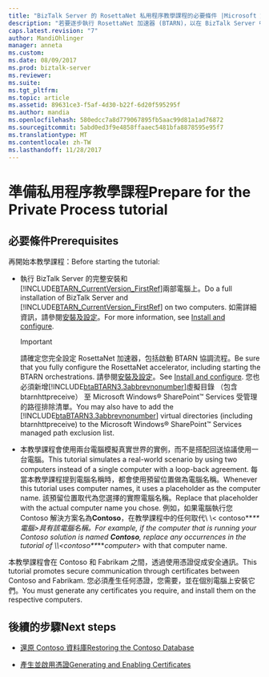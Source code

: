 ```yaml
---
title: "BizTalk Server 的 RosettaNet 私用程序教學課程的必要條件 |Microsoft 文件"
description: "若要逐步執行 RosettaNet 加速器 (BTARN)，以在 BizTalk Server 中的私用程序教學課程的必要條件"
caps.latest.revision: "7"
author: MandiOhlinger
manager: anneta
ms.custom: 
ms.date: 08/09/2017
ms.prod: biztalk-server
ms.reviewer: 
ms.suite: 
ms.tgt_pltfrm: 
ms.topic: article
ms.assetid: 89631ce3-f5af-4d30-b22f-6d20f595295f
ms.author: mandia
ms.openlocfilehash: 580edcc7a8d779067895fb5aac99d81a1ad76872
ms.sourcegitcommit: 5abd0ed3f9e4858ffaaec5481bfa8878595e95f7
ms.translationtype: MT
ms.contentlocale: zh-TW
ms.lasthandoff: 11/28/2017
---
```

# <a name="prepare-for-the-private-process-tutorial"></a><span data-ttu-id="16075-103">準備私用程序教學課程</span><span class="sxs-lookup"><span data-stu-id="16075-103">Prepare for the Private Process tutorial</span></span>

## <a name="prerequisites"></a><span data-ttu-id="16075-104">必要條件</span><span class="sxs-lookup"><span data-stu-id="16075-104">Prerequisites</span></span>
<span data-ttu-id="16075-105">再開始本教學課程：</span><span class="sxs-lookup"><span data-stu-id="16075-105">Before starting the tutorial:</span></span>
  
-   <span data-ttu-id="16075-106">執行 BizTalk Server 的完整安裝和[!INCLUDE[BTARN_CurrentVersion_FirstRef](../../includes/btarn-currentversion-firstref-md.md)]兩部電腦上。</span><span class="sxs-lookup"><span data-stu-id="16075-106">Do a full installation of BizTalk Server and [!INCLUDE[BTARN_CurrentVersion_FirstRef](../../includes/btarn-currentversion-firstref-md.md)] on two computers.</span></span> <span data-ttu-id="16075-107">如需詳細資訊，請參閱[安裝及設定](install-configure-biztalk-accelerator-for-rosettanet.md)。</span><span class="sxs-lookup"><span data-stu-id="16075-107">For more information, see [Install and configure](install-configure-biztalk-accelerator-for-rosettanet.md).</span></span>  
  
    > [!IMPORTANT]
    >  <span data-ttu-id="16075-108">請確定您完全設定 RosettaNet 加速器，包括啟動 BTARN 協調流程。</span><span class="sxs-lookup"><span data-stu-id="16075-108">Be sure that you fully configure the RosettaNet accelerator, including starting the BTARN orchestrations.</span></span> <span data-ttu-id="16075-109">請參閱[安裝及設定](install-configure-biztalk-accelerator-for-rosettanet.md)。</span><span class="sxs-lookup"><span data-stu-id="16075-109">See [Install and configure](install-configure-biztalk-accelerator-for-rosettanet.md).</span></span> <span data-ttu-id="16075-110">您也必須新增[!INCLUDE[btaBTARN3.3abbrevnonumber](../../includes/btabtarn3-3abbrevnonumber-md.md)]虛擬目錄 （包含 btarnhttpreceive） 至 Microsoft Windows® SharePoint™ Services 受管理的路徑排除清單。</span><span class="sxs-lookup"><span data-stu-id="16075-110">You may also have to add the [!INCLUDE[btaBTARN3.3abbrevnonumber](../../includes/btabtarn3-3abbrevnonumber-md.md)] virtual directories (including btarnhttpreceive) to the Microsoft Windows® SharePoint™ Services managed path exclusion list.</span></span> 
  
-   <span data-ttu-id="16075-111">本教學課程會使用兩台電腦模擬真實世界的實例，而不是搭配回送協議使用一台電腦。</span><span class="sxs-lookup"><span data-stu-id="16075-111">This tutorial simulates a real-world scenario by using two computers instead of a single computer with a loop-back agreement.</span></span> <span data-ttu-id="16075-112">每當本教學課程提到電腦名稱時，都會使用預留位置做為電腦名稱。</span><span class="sxs-lookup"><span data-stu-id="16075-112">Whenever this tutorial uses computer names, it uses a placeholder as the computer name.</span></span> <span data-ttu-id="16075-113">該預留位置取代為您選擇的實際電腦名稱。</span><span class="sxs-lookup"><span data-stu-id="16075-113">Replace that placeholder with the actual computer name you chose.</span></span> <span data-ttu-id="16075-114">例如，如果電腦執行您 Contoso 解決方案名為**Contoso**，在教學課程中的任何取代\\ \\< contoso**_** *電腦*\>具有該電腦名稱。</span><span class="sxs-lookup"><span data-stu-id="16075-114">For example, if the computer that is running your Contoso solution is named **Contoso**, replace any occurrences in the tutorial of \\\\<contoso**_***computer*\> with that computer name.</span></span>  
  
 <span data-ttu-id="16075-115">本教學課程會在 Contoso 和 Fabrikam 之間，透過使用憑證促成安全通訊。</span><span class="sxs-lookup"><span data-stu-id="16075-115">This tutorial promotes secure communication through certificates between Contoso and Fabrikam.</span></span> <span data-ttu-id="16075-116">您必須產生任何憑證，您需要，並在個別電腦上安裝它們。</span><span class="sxs-lookup"><span data-stu-id="16075-116">You must generate any certificates you require, and install them on the respective computers.</span></span>  
  
## <a name="next-steps"></a><span data-ttu-id="16075-117">後續的步驟</span><span class="sxs-lookup"><span data-stu-id="16075-117">Next steps</span></span>
  
-   [<span data-ttu-id="16075-118">還原 Contoso 資料庫</span><span class="sxs-lookup"><span data-stu-id="16075-118">Restoring the Contoso Database</span></span>](../../adapters-and-accelerators/accelerator-rosettanet/restoring-the-contoso-database.md)  
  
-   [<span data-ttu-id="16075-119">產生並啟用憑證</span><span class="sxs-lookup"><span data-stu-id="16075-119">Generating and Enabling Certificates</span></span>](../../adapters-and-accelerators/accelerator-rosettanet/generating-and-enabling-certificates.md)